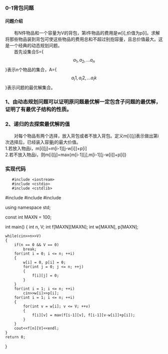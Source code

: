 ### 0-1背包问题
#### 问题介绍<br>
&emsp;&emsp;有N件物品和一个容量为V的背包，第i件物品的费用是w[i],价值为p[i]。求解将那些物品装到背包可使这些物品的费用总和不超过别抱容量，且总价值最大。这是一个经典的动态规划问题。<br>
&emsp;&emsp;首先设集合S={$$a_1,a_2,...a_n$$}表示n个物品的集合，A={$$a_i1,a_i2,...a_ik$$}表示问题的最优解集合。<br>
### 1、由动态规划问题可以证明原问题最优解一定包含子问题的最优解，证明了有最优子结构的性质。<br>
### 2、递归的去探索最优解的值<br>
&emsp;&emsp;对每个物品有两个选择，放入背包或者不放入背包。定义m[i][j]表示做出第i次选择后，已经装入容量j的最大价值。<br>
1.若放入物品i，m[i][j]=m[i-1][j-w[i]]+p[i]<br>
2.若不放入物品i，则m[i][j]=max{m[i-1][j],m[i-1][j-w[i]]+p[i]}<br>
### 实现代码<br>
```
   #include <iostream>
   #include <cstdio>
   #include <cstdlib>
```
#include <iostream>
#include <cstdio>
#include <cstdlib>
 
using namespace std;
 
const int MAXN = 100;
 
int main()
{
    int n, V;
    int f[MAXN][MAXN];
    int w[MAXN], p[MAXN];
 
    while(cin>>n>>V)
    {
        if(n == 0 && V == 0)
            break;
        for(int i = 0; i <= n; ++i)
        {
            w[i] = 0, p[i] = 0;
            for(int j = 0; j <= n; ++j)
            {
                f[i][j] = 0;
            }
        }
        for(int i = 1; i <= n; ++i)
            cin>>w[i]>>p[i];
        for(int i = 1; i <= n; ++i)
        {
            for(int v = w[i]; v <= V; ++v)
            {
                f[i][v] = max(f[i-1][v], f[i-1][v-w[i]]+p[i]);
            }
        }
        cout<<f[n][V]<<endl;
    }
    return 0;
}
```
